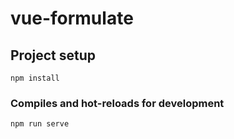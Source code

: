 # vue-formulate

## Project setup
```
npm install
```

### Compiles and hot-reloads for development
```
npm run serve
```

